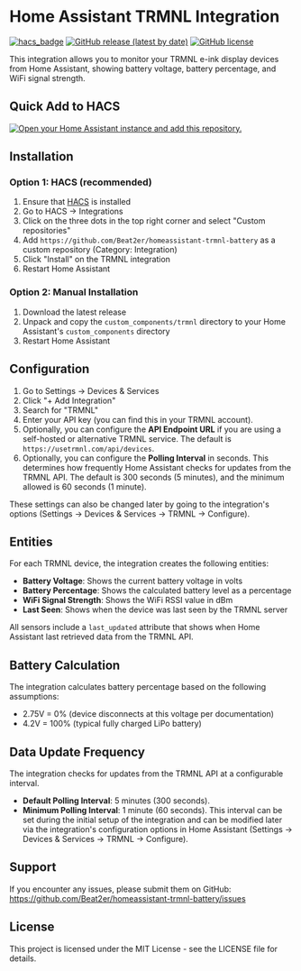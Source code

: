 # Home Assistant TRMNL Integration

[![hacs_badge](https://img.shields.io/badge/HACS-Custom-orange.svg)](https://github.com/custom-components/hacs)
[![GitHub release (latest by date)](https://img.shields.io/github/v/release/yourusername/homeassistant-trmnl)](https://github.com/Beat2er/homeassistant-trmnl-battery/releases)
[![GitHub license](https://img.shields.io/github/license/yourusername/homeassistant-trmnl)](https://github.com/Beat2er/homeassistant-trmnl-battery/blob/main/LICENSE)

This integration allows you to monitor your TRMNL e-ink display devices from Home Assistant, showing battery voltage, battery percentage, and WiFi signal strength.

## Quick Add to HACS

[![Open your Home Assistant instance and add this repository.](https://my.home-assistant.io/badges/hacs_repository.svg)](https://my.home-assistant.io/redirect/hacs_repository/?owner=Beat2er&repository=homeassistant-trmnl-battery&category=integration)

## Installation

### Option 1: HACS (recommended)

1. Ensure that [HACS](https://hacs.xyz/) is installed
2. Go to HACS -> Integrations
3. Click on the three dots in the top right corner and select "Custom repositories"
4. Add `https://github.com/Beat2er/homeassistant-trmnl-battery` as a custom repository (Category: Integration)
5. Click "Install" on the TRMNL integration
6. Restart Home Assistant

### Option 2: Manual Installation

1. Download the latest release
2. Unpack and copy the `custom_components/trmnl` directory to your Home Assistant's `custom_components` directory
3. Restart Home Assistant

## Configuration

1. Go to Settings -> Devices & Services
2. Click "+ Add Integration"
3. Search for "TRMNL"
4. Enter your API key (you can find this in your TRMNL account).
5. Optionally, you can configure the **API Endpoint URL** if you are using a self-hosted or alternative TRMNL service. The default is `https://usetrmnl.com/api/devices`.
6. Optionally, you can configure the **Polling Interval** in seconds. This determines how frequently Home Assistant checks for updates from the TRMNL API. The default is 300 seconds (5 minutes), and the minimum allowed is 60 seconds (1 minute).

These settings can also be changed later by going to the integration's options (Settings -> Devices & Services -> TRMNL -> Configure).

## Entities

For each TRMNL device, the integration creates the following entities:

- **Battery Voltage**: Shows the current battery voltage in volts
- **Battery Percentage**: Shows the calculated battery level as a percentage
- **WiFi Signal Strength**: Shows the WiFi RSSI value in dBm
- **Last Seen**: Shows when the device was last seen by the TRMNL server

All sensors include a `last_updated` attribute that shows when Home Assistant last retrieved data from the TRMNL API.

## Battery Calculation

The integration calculates battery percentage based on the following assumptions:

- 2.75V = 0% (device disconnects at this voltage per documentation)
- 4.2V = 100% (typical fully charged LiPo battery)

## Data Update Frequency

The integration checks for updates from the TRMNL API at a configurable interval.
- **Default Polling Interval**: 5 minutes (300 seconds).
- **Minimum Polling Interval**: 1 minute (60 seconds).
This interval can be set during the initial setup of the integration and can be modified later via the integration's configuration options in Home Assistant (Settings -> Devices & Services -> TRMNL -> Configure).

## Support

If you encounter any issues, please submit them on GitHub: https://github.com/Beat2er/homeassistant-trmnl-battery/issues

## License

This project is licensed under the MIT License - see the LICENSE file for details.
